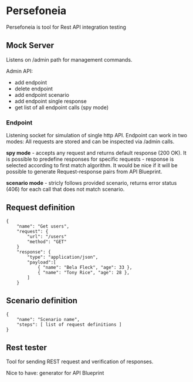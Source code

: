# Persefoneia

Persefoneia is tool for Rest API integration testing


## Mock Server

Listens on /admin path for management commands.

Admin API: 
* add endpoint
* delete endpoint
* add endpoint scenario
* add endpoint single response 
* get list of all endpoint calls (spy mode)

### Endpoint
Listening socket for simulation of single http API. Endpoint can work in two modes:
All requests are stored and can be inspected via /admin calls. 

**spy mode** - accepts any request and returns default response (200 OK). It is possible to predefine responses for specific
requests - response is selected according to first match algorithm. It would be nice if it will be possible to generate
Request-response pairs from API Blueprint.

**scenario mode** - stricly follows provided scenario, returns error status (406) for each call that
does not match scenario.



## Request definition 

```
{
    "name": "Get users",
    "request": {
        "url": "/users"
        "method": "GET"
    }
    "response": {
        "type": "application/json",
        "payload":[
            { "name": "Bela Fleck", "age": 33 },
            { "name": "Tony Rice", "age": 28 },
        ]
    }
```

## Scenario definition


```
{
    "name": "Scenario name",
    "steps": [ list of request definitions ]
}
```


## Rest tester

Tool for sending REST request and verification of responses.

Nice to have: generator for API Blueprint 
